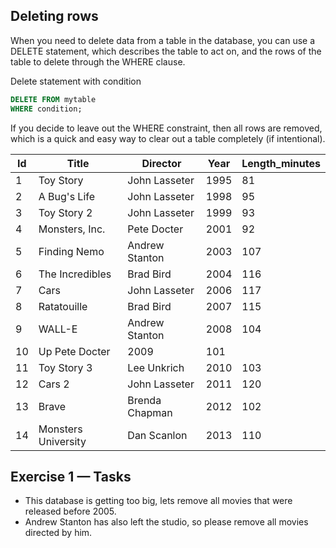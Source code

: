 ## Deleting rows

When you need to delete data from a table in the database, you can use a DELETE statement, which describes the table to act on, and the rows of the table to delete through the WHERE clause.


Delete statement with condition

``` SQL
DELETE FROM mytable
WHERE condition;

```

If you decide to leave out the WHERE constraint, then all rows are removed, which is a quick and easy way to clear out a table completely (if intentional).



| Id	| Title	 | Director	| Year	| Length_minutes |
| ------------- | ------------- | ------------- | ------------- | ------------- |
| 1	  |Toy Story	| John Lasseter	| 1995	| 81
| 2	| A Bug's Life	| John Lasseter	| 1998	| 95 
| 3	| Toy Story 2	| John Lasseter	| 1999	| 93
| 4	| Monsters, Inc.	| Pete Docter	| 2001	| 92
| 5	| Finding Nemo	| Andrew Stanton	| 2003	| 107
| 6	| The Incredibles	| Brad Bird	| 2004	| 116
| 7	| Cars	| John Lasseter	| 2006	| 117
| 8	| Ratatouille	| Brad Bird	| 2007	| 115
| 9	| WALL-E	| Andrew Stanton	| 2008	| 104
| 10	| Up	Pete Docter	| 2009	| 101
| 11	| Toy Story 3	| Lee Unkrich	| 2010	| 103
| 12	| Cars 2	| John Lasseter	| 2011	| 120
| 13	| Brave	| Brenda Chapman	| 2012	| 102
| 14	| Monsters University	| Dan Scanlon	| 2013	| 110


## Exercise 1 — Tasks
* This database is getting too big, lets remove all movies that were released before 2005.
* Andrew Stanton has also left the studio, so please remove all movies directed by him.
